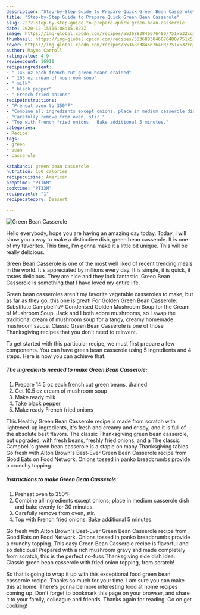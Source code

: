 ```yaml
---
description: "Step-by-Step Guide to Prepare Quick Green Bean Casserole"
title: "Step-by-Step Guide to Prepare Quick Green Bean Casserole"
slug: 2272-step-by-step-guide-to-prepare-quick-green-bean-casserole
date: 2020-12-15T06:08:15.822Z
image: https://img-global.cpcdn.com/recipes/5536883846676480/751x532cq70/green-bean-casserole-recipe-main-photo.jpg
thumbnail: https://img-global.cpcdn.com/recipes/5536883846676480/751x532cq70/green-bean-casserole-recipe-main-photo.jpg
cover: https://img-global.cpcdn.com/recipes/5536883846676480/751x532cq70/green-bean-casserole-recipe-main-photo.jpg
author: Mayme Carroll
ratingvalue: 4.9
reviewcount: 16911
recipeingredient:
- " 145 oz each french cut green beans drained"
- " 105 oz cream of mushroom soup"
- " milk"
- " black pepper"
- " French fried onions"
recipeinstructions:
- "Preheat oven to 350°F"
- "Combine all ingredients except onions; place in medium casserole dish and bake evenly for 30 minutes."
- "Carefully remove from oven, stir."
- "Top with French fried onions.  Bake additional 5 minutes."
categories:
- Recipe
tags:
- green
- bean
- casserole

katakunci: green bean casserole 
nutrition: 160 calories
recipecuisine: American
preptime: "PT16M"
cooktime: "PT33M"
recipeyield: "1"
recipecategory: Dessert

---
```



![Green Bean Casserole](https://img-global.cpcdn.com/recipes/5536883846676480/751x532cq70/green-bean-casserole-recipe-main-photo.jpg)

Hello everybody, hope you are having an amazing day today. Today, I will show you a way to make a distinctive dish, green bean casserole. It is one of my favorites. This time, I'm gonna make it a little bit unique. This will be really delicious.

Green Bean Casserole is one of the most well liked of recent trending meals in the world. It's appreciated by millions every day. It is simple, it is quick, it tastes delicious. They are nice and they look fantastic. Green Bean Casserole is something that I have loved my entire life.

Green bean casseroles aren&#39;t my favorite vegetable casseroles to make, but as far as they go, this one is great! For Golden Green Bean Casserole: Substitute Campbell&#39;s® Condensed Golden Mushroom Soup for the Cream of Mushroom Soup. Jack and I both adore mushrooms, so I swap the traditional cream of mushroom soup for a tangy, creamy homemade mushroom sauce. Classic Green Bean Casserole is one of those Thanksgiving recipes that you don&#39;t need to reinvent.


To get started with this particular recipe, we must first prepare a few components. You can have green bean casserole using 5 ingredients and 4 steps. Here is how you can achieve that.

<!--inarticleads1-->

##### The ingredients needed to make Green Bean Casserole:

1. Prepare  14.5 oz each french cut green beans, drained
1. Get  10.5 oz cream of mushroom soup
1. Make ready  milk
1. Take  black pepper
1. Make ready  French fried onions


This Healthy Green Bean Casserole recipe is made from scratch with lightened-up ingredients, it&#39;s fresh and creamy and crispy, and it is full of the absolute best flavors. The classic Thanksgiving green bean casserole, but upgraded, with fresh beans, freshly fried onions, and a The classic Campbell&#39;s green bean casserole is a staple on many Thanksgiving tables. Go fresh with Alton Brown&#39;s Best-Ever Green Bean Casserole recipe from Good Eats on Food Network. Onions tossed in panko breadcrumbs provide a crunchy topping. 

<!--inarticleads2-->

##### Instructions to make Green Bean Casserole:

1. Preheat oven to 350°F
1. Combine all ingredients except onions; place in medium casserole dish and bake evenly for 30 minutes.
1. Carefully remove from oven, stir.
1. Top with French fried onions.  Bake additional 5 minutes.


Go fresh with Alton Brown&#39;s Best-Ever Green Bean Casserole recipe from Good Eats on Food Network. Onions tossed in panko breadcrumbs provide a crunchy topping. This easy Green Bean Casserole recipe is flavorful and so delicious! Prepared with a rich mushroom gravy and made completely from scratch, this is the perfect no-fuss Thanksgiving side dish idea. Classic green bean casserole with fried onion topping, from scratch! 

So that is going to wrap it up with this exceptional food green bean casserole recipe. Thanks so much for your time. I am sure you can make this at home. There's gonna be more interesting food at home recipes coming up. Don't forget to bookmark this page on your browser, and share it to your family, colleague and friends. Thanks again for reading. Go on get cooking!
